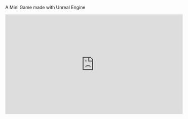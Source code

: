A Mini Game made with Unreal Engine

<iframe width="560" height="315" src="https://www.youtube.com/embed/75RZiVnQTMs?si=quVvE3g910lAlMNv" title="YouTube video player" frameborder="0" allow="accelerometer; autoplay; clipboard-write; encrypted-media; gyroscope; picture-in-picture; web-share" allowfullscreen></iframe>

